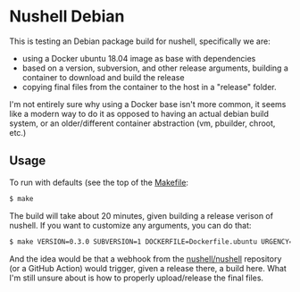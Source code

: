 # Nushell Debian

This is testing an Debian package build for nushell, specifically we are:

 - using a Docker ubuntu 18.04 image as base with dependencies
 - based on a version, subversion, and other release arguments, building a container to download and build the release
 - copying final files from the container to the host in a "release" folder.

I'm not entirely sure why using a Docker base isn't more common, it seems like a modern way to do it as opposed to having an actual debian build system, or an older/different container abstraction (vm, pbuilder, chroot, etc.)

## Usage

To run with defaults (see the top of the [Makefile](Makefile):

```bash
$ make
```

The build will take about 20 minutes, given building a release verison of nushell.
If you want to customize any arguments, you can do that:

```bash
$ make VERSION=0.3.0 SUBVERSION=1 DOCKERFILE=Dockerfile.ubuntu URGENCY=high STABILITY=stable IMAGE=ubuntu
```

And the idea would be that a webhook from the [nushell/nushell](https://www.github.com/nushell/nushell]) 
repository (or a GitHub Action) would trigger, given a release there, a build here. What I'm still unsure about is how
to properly upload/release the final files.
